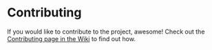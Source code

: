 # Contributing
If you would like to contribute to the project, awesome! Check out the [Contributing page in the Wiki](https://github.com/index-machines/index/wiki/Contributing) to find out how.
